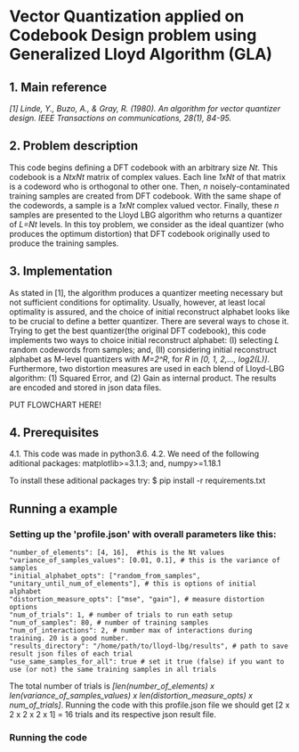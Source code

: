 # Vector Quantization applied on Codebook Design problem using Generalized Lloyd Algorithm (GLA)

## 1. Main reference
*[1] Linde, Y., Buzo, A., & Gray, R. (1980). An algorithm for vector quantizer design. IEEE Transactions on communications, 28(1), 84-95.*

## 2. Problem description
This code begins defining a DFT codebook with an arbitrary size *Nt*. This codebook is a *NtxNt* matrix of complex values. Each line *1xNt* of that matrix is a codeword who is orthogonal to other one. Then, *n* noisely-contaminated training samples are created from DFT codebook. With the same shape of the codewords, a sample is a *1xNt* complex valued vector. Finally, these *n* samples are presented to the Lloyd LBG algorithm who returns a quantizer of *L=Nt* levels. In this toy problem, we consider as the ideal quantizer (who produces the optimum distortion) that DFT codebook originally used to produce the training samples. 

## 3. Implementation
As stated in [1], the algorithm produces a quantizer meeting necessary but not sufficient conditions for optimality. Usually, however, at least local optimality is assured, and the choice of initial reconstruct alphabet looks like to be crucial to define a better quantizer. There are several ways to chose it. Trying to get the best quantizer(the original DFT codebook), this code implements two ways to choice initial reconstruct alphabet: (I) selecting *L* random codewords from samples; and, (II) considering initial reconstruct alphabet as M-level quantizers with *M=2^R*, for *R* in *[0, 1, 2,..., log2(L)]*. Furthermore, two distortion measures are used in each blend of Lloyd-LBG algorithm: (1) Squared Error, and (2) Gain as internal product. The results are encoded and stored in json data files.

PUT FLOWCHART HERE!

## 4. Prerequisites
4.1. This code was made in python3.6.
4.2. We need of the following aditional packages:
matplotlib>=3.1.3; and,
numpy>=1.18.1

To install these aditional packages try:
$ pip install -r requirements.txt

## Running a example
### Setting up the 'profile.json' with overall parameters like this:

    "number_of_elements": [4, 16],  #this is the Nt values 
    "variance_of_samples_values": [0.01, 0.1], # this is the variance of samples
    "initial_alphabet_opts": ["random_from_samples", "unitary_until_num_of_elements"], # this is options of initial alphabet
    "distortion_measure_opts": ["mse", "gain"], # measure distortion options
    "num_of_trials": 1, # number of trials to run eath setup
    "num_of_samples": 80, # number of training samples
    "num_of_interactions": 2, # number max of interactions during training. 20 is a good number.
    "results_directory": "/home/path/to/lloyd-lbg/results", # path to save result json files of each trial
    "use_same_samples_for_all": true # set it true (false) if you want to use (or not) the same training samples in all trials

The total number of trials is *[len(number_of_elements) x len(variance_of_samples_values) x len(distortion_measure_opts) x num_of_trials]*.
Running the code with this profile.json file we should get [2 x 2 x 2 x 2 x 1] = 16 trials and its respective json result file.

### Running the code
